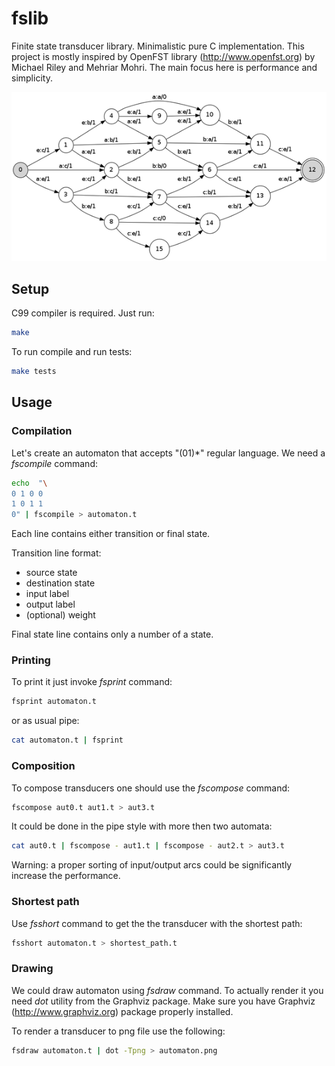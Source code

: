 fslib
=====

Finite state transducer library. Minimalistic pure C implementation. This project is mostly inspired by OpenFST library (http://www.openfst.org) by Michael Riley and Mehriar Mohri. The main focus here is performance and simplicity. 

![levenstein](examples/lev.png)

Setup
-----

C99 compiler is required. Just run:

```bash
make
```

To run compile and run tests:

```bash
make tests
```

Usage
-----

### Compilation

Let's create an automaton that accepts "(01)\*" regular language. We need a *fscompile* command:

```bash
echo  "\
0 1 0 0
1 0 1 1
0" | fscompile > automaton.t
```

Each line contains either transition or final state.

Transition line format:
* source state
* destination state
* input label
* output label
* (optional) weight

Final state line contains only a number of a state.

### Printing

To print it just invoke *fsprint* command:
```bash
fsprint automaton.t
```
or as usual pipe:
```bash
cat automaton.t | fsprint
```

### Composition

To compose transducers one should use the *fscompose* command:

```bash
fscompose aut0.t aut1.t > aut3.t
```

It could be done in the pipe style with more then two automata:
```bash
cat aut0.t | fscompose - aut1.t | fscompose - aut2.t > aut3.t
```

Warning: a proper sorting of input/output arcs could be significantly increase the performance.

### Shortest path

Use *fsshort* command to get the the transducer with the shortest path:

```bash
fsshort automaton.t > shortest_path.t
```

### Drawing

We could draw automaton using *fsdraw* command. To actually render it you need *dot* utility from the Graphviz package.  Make sure you have Graphviz (http://www.graphviz.org) package properly installed.

To render a transducer to png file use the following:

```bash
fsdraw automaton.t | dot -Tpng > automaton.png
```

